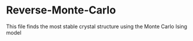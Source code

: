 # Reverse-Monte-Carlo
This file finds the most stable crystal structure using the Monte Carlo Ising model
